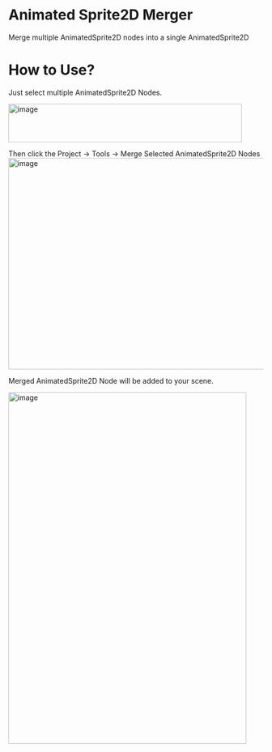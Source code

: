 # Animated Sprite2D Merger
Merge multiple AnimatedSprite2D nodes into a single AnimatedSprite2D

# How to Use?
Just select multiple AnimatedSprite2D Nodes.

<img width="461" height="76" alt="image" src="https://github.com/user-attachments/assets/0ff9879e-d38b-4940-a5d9-235d78c811d6" />

Then click the Project -> Tools -> Merge Selected AnimatedSprite2D Nodes
<img width="661" height="418" alt="image" src="https://github.com/user-attachments/assets/beca45f8-7dc0-44fc-a466-9287173d65cb" />

Merged AnimatedSprite2D Node will be added to your scene.


<img width="470" height="695" alt="image" src="https://github.com/user-attachments/assets/69575bd0-6983-4643-856e-7277c84e16e8" />
